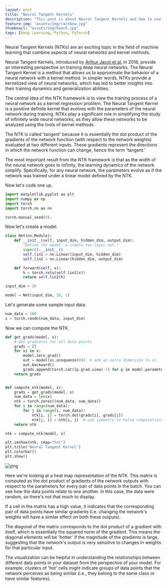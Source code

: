 ```yaml
---
layout: post
title: "Neural Tangent Kernels"
description: "This post is about Neural Tangent Kernels and how to use them."
feature-img: "assets/img/rainbow.jpg"
thumbnail: "assets/img/beach.jpg"
tags: [Deep Learning, Python, PyTorch]
---
```


Neural Tangent Kernels (NTKs) are an exciting topic in the field of machine learning that combine aspects of neural networks and kernel methods.

Neural Tangent Kernels, introduced by [Arthur Jacot et al.](https://arxiv.org/abs/1806.07572) in 2018, provide an interesting perspective on training deep neural networks. The Neural Tangent Kernel is a method that allows us to approximate the behavior of a neural network with a kernel method. In simpler words, NTKs provide a kernelized view of neural networks, which has led to better insights into their training dynamics and generalization abilities.

The central idea of the NTK framework is to view the training process of a neural network as a kernel regression problem. The Neural Tangent Kernel is a positive definite kernel that evolves with the parameters of the neural network during training. NTKs play a significant role in simplifying the study of infinitely wide neural networks, as they allow these networks to be analyzed using the tools of kernel methods.

The NTK is called 'tangent' because it is essentially the dot product of the gradients of the network function (with respect to the network weights) evaluated at two different inputs. These gradients represent the directions in which the network function can change, hence the term 'tangent.'

The most important result from the NTK framework is that as the width of the neural network goes to infinity, the learning dynamics of the network simplify. Specifically, for any neural network, the parameters evolve as if the network was trained under a linear model defined by the NTK.

Now let's code one up.


```python
import matplotlib.pyplot as plt
import numpy as np
import torch
import torch.nn as nn
```


```python
torch.manual_seed(0);
```

Now let's create a model.


```python
class Net(nn.Module):
    def __init__(self, input_dim, hidden_dim, output_dim):
        "Define the model: a simple two-layer net."
        super().__init__()
        self.lin1 = nn.Linear(input_dim, hidden_dim)
        self.lin2 = nn.Linear(hidden_dim, output_dim)

    def forward(self, x):
        h = torch.relu(self.lin1(x))
        return self.lin2(h)
```


```python
input_dim = 20

model = Net(input_dim, 10, 1)
```

Let's generate some sample input data.


```python
num_data = 100
x = torch.randn(num_data, input_dim)
```

Now we can compute the NTK.


```python
def get_grads(model, x):
    # Get gradients for all data points
    grads = []
    for xi in x:
        model.zero_grad()
        out = model(xi.unsqueeze(0))  # add an extra dimension to xi
        out.backward()
        grads.append(torch.cat([p.grad.view(-1) for p in model.parameters() if p.grad is not None]))
    return grads


def compute_ntk(model, x):
    grads = get_grads(model, x)
    num_data = len(x)
    ntk = torch.zeros((num_data, num_data))
    for i in range(num_data):
        for j in range(i, num_data):
            ntk[i, j] = torch.dot(grads[i], grads[j])
            ntk[j, i] = ntk[i, j]  # use symmetry to halve computations
    return ntk
```


```python
ntk = compute_ntk(model, x)
```


```python
plt.imshow(ntk, cmap="hot")
plt.title("Neural Tangent Kernel")
plt.colorbar()
plt.show()
```


    
![png]({{site.baseurl}}/asserts/img/2023-07-02-neural-tangent-kernels_files/2023-07-02-neural-tangent-kernels_15_0.png)
    


Here we're looking at a heat map representation of the NTK. This matrix is computed as the dot product of gradients of the network outputs with respect to the parameters for every pair of data points in the batch. You can see how the data points relate to one another. In this case, the data were random, so there's not that much to display.

If a cell in the matrix has a high value, it indicates that the corresponding pair of data points have similar gradients (i.e. changing the network's weights will have a similar effect on both these outputs).

The diagonal of the matrix corresponds to the dot product of a gradient with itself, which is essentially the squared norm of the gradient. This means the diagonal elements will be 'hotter' if the magnitude of the gradients is large, suggesting that the network's output is very sensitive to changes in weights for that particular input.

The visualization can be helpful in understanding the relationships between different data points in your dataset from the perspective of your model. For example, clusters of 'hot' cells might indicate groups of data points that the network perceives as being similar (i.e., they belong to the same class or have similar features).
